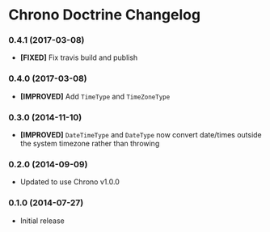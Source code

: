 # Chrono Doctrine Changelog

### 0.4.1 (2017-03-08)

- **[FIXED]** Fix travis build and publish

### 0.4.0 (2017-03-08)

- **[IMPROVED]** Add `TimeType` and `TimeZoneType`

### 0.3.0 (2014-11-10)

- **[IMPROVED]** `DateTimeType` and `DateType` now convert date/times outside the system timezone rather than throwing

### 0.2.0 (2014-09-09)

- Updated to use Chrono v1.0.0

### 0.1.0 (2014-07-27)

- Initial release
